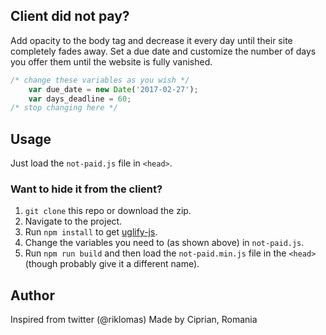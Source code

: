 ## Client did not pay?


Add opacity to the body tag and decrease it every day until their site completely fades away. Set a due date and customize the number of days you offer them until the website is fully vanished. 


```javascript
/* change these variables as you wish */
	var due_date = new Date('2017-02-27');
	var days_deadline = 60;
/* stop changing here */
```

## Usage
Just load the `not-paid.js` file in ```<head>```.

### Want to hide it from the client?
1. `git clone` this repo or download the zip.
2. Navigate to the project.
3. Run `npm install` to get [uglify-js](https://www.npmjs.com/package/uglify-js).
4. Change the variables you need to (as shown above) in `not-paid.js`.
5. Run `npm run build` and then load the `not-paid.min.js` file in the `<head>` (though probably give it a different name).

## Author

Inspired from twitter (@riklomas)
Made by Ciprian, Romania
